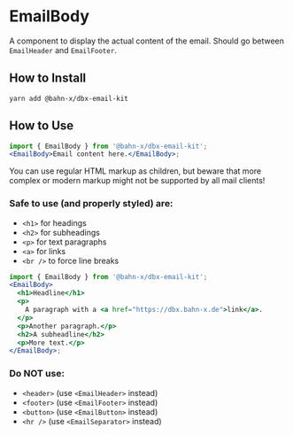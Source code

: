 # EmailBody

A component to display the actual content of the email. Should go between `EmailHeader` and `EmailFooter`.

## How to Install

```shell
yarn add @bahn-x/dbx-email-kit
```

## How to Use

```jsx
import { EmailBody } from '@bahn-x/dbx-email-kit';
<EmailBody>Email content here.</EmailBody>;
```

You can use regular HTML markup as children, but beware that more complex or modern markup might not be supported by all mail clients!

### Safe to use (and properly styled) are:

- `<h1>` for headings
- `<h2>` for subheadings
- `<p>` for text paragraphs
- `<a>` for links
- `<br />` to force line breaks

```jsx
import { EmailBody } from '@bahn-x/dbx-email-kit';
<EmailBody>
  <h1>Headline</h1>
  <p>
    A paragraph with a <a href="https://dbx.bahn-x.de">link</a>.
  </p>
  <p>Another paragraph.</p>
  <h2>A subheadline</h2>
  <p>More text.</p>
</EmailBody>;
```

### Do NOT use:

- `<header>` (use `<EmailHeader>` instead)
- `<footer>` (use `<EmailFooter>` instead)
- `<button>` (use `<EmailButton>` instead)
- `<hr />` (use `<EmailSeparator>` instead)
